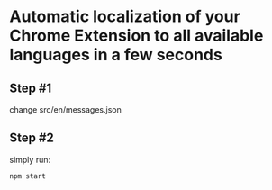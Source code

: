 # Automatic localization of your Chrome Extension to all available languages in a few seconds

## Step \#1 
change src/en/messages.json

## Step \#2 
simply run:
```javascript
npm start
```